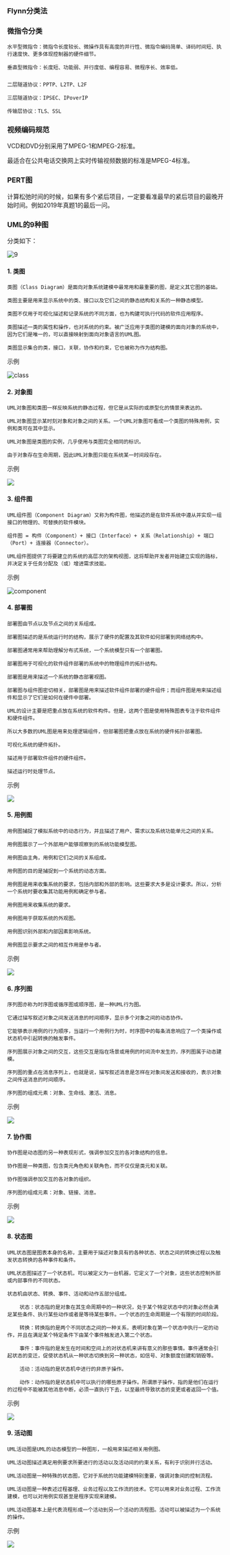 ### Flynn分类法

### 微指令分类

    水平型微指令：微指令长度较长、微操作具有高度的并行性、微指令编码简单、译码时间短、执行速度快、更多体现控制器的硬件细节。

    垂直型微指令：长度短、功能弱、并行度低、编程容易、微程序长、效率低。

###

    二层隧道协议：PPTP、L2TP、L2F

    三层隧道协议：IPSEC、IPoverIP

    传输层协议：TLS、SSL


### 视频编码规范

VCD和DVD分别采用了MPEG-1和MPEG-2标准。

最适合在公共电话交换网上实时传输视频数据的标准是MPEG-4标准。



### PERT图

计算松弛时间的时候，如果有多个紧后项目，一定要看准最早的紧后项目的最晚开始时间。例如2019年真题1的最后一问。

### UML的9种图

分类如下：

![9](https://img2022.cnblogs.com/blog/1617979/202204/1617979-20220425143904188-1497696048.png)


#### 1. 类图 

    类图（Class Diagram）是面向对象系统建模中最常用和最重要的图，是定义其它图的基础。

    类图主要是用来显示系统中的类、接口以及它们之间的静态结构和关系的一种静态模型。

    类图不仅用于可视化描述和记录系统的不同方面，也为构建可执行代码的软件应用程序。

    类图描述一类的属性和操作，也对系统的约束。被广泛应用于类图的建模的面向对象的系统中，因为它们是唯一的，可以直接映射到面向对象语言的UML图。

    类图显示集合的类，接口，关联，协作和约束，它也被称为作为结构图。

示例

![class](https://img2022.cnblogs.com/blog/1617979/202204/1617979-20220425143926525-1428406270.png)

#### 2. 对象图

    UML对象图和类图一样反映系统的静态过程，但它是从实际的或原型化的情景来表达的。

    UML对象图显示某时刻对象和对象之间的关系。一个UML对象图可看成一个类图的特殊用例，实例和类可在其中显示。

    UML对象图是类图的实例，几乎使用与类图完全相同的标识。

    由于对象存在生命周期，因此UML对象图只能在系统某一时间段存在。

示例

![](https://img2022.cnblogs.com/blog/1617979/202204/1617979-20220425144017091-481956776.png)

#### 3. 组件图

    UML组件图（Component Diagram）又称为构件图，他描述的是在软件系统中遵从并实现一组接口的物理的、可替换的软件模块。

    组件图 = 构件（Component）+ 接口（Interface）+ 关系（Relationship）+ 端口（Port）+ 连接器（Connector）。

    UML组件图提供了将要建立的系统的高层次的架构视图，这将帮助开发者开始建立实现的路标，并决定关于任务分配及（或）增进需求技能。

示例

![component](https://img2022.cnblogs.com/blog/1617979/202204/1617979-20220425144039275-67384585.png)



#### 4. 部署图

    部署图由节点以及节点之间的关系组成。

    部署图描述的是系统运行时的结构，展示了硬件的配置及其软件如何部署到网络结构中。

    部署图通常用来帮助理解分布式系统，一个系统模型只有一个部署图。

    部署图用于可视化的软件组件部署的系统中的物理组件的拓扑结构。

    部署图是用来描述一个系统的静态部署视图。

    部署图与组件图密切相关，部署图是用来描述软件组件部署的硬件组件；而组件图是用来描述组件和显示了它们是如何在硬件中部署。

    UML的设计主要是把重点放在系统的软件构件。但是，这两个图是使用特殊图表专注于软件组件和硬件组件。

    所以大多数的UML图是用来处理逻辑组件，但部署图把重点放在系统的硬件拓扑部署图。

    可视化系统的硬件拓扑。

    描述用于部署软件组件的硬件组件。

    描述运行时处理节点。

示例

![](https://img2022.cnblogs.com/blog/1617979/202204/1617979-20220425144057598-631989026.png)


#### 5. 用例图

    用例图捕捉了模拟系统中的动态行为，并且描述了用户、需求以及系统功能单元之间的关系。

    用例图展示了一个外部用户能够观察到的系统功能模型图。

    用例图由主角，用例和它们之间的关系组成。

    用例图的目的是捕捉到一个系统的动态方面。

    用例图是用来收集系统的要求，包括内部和外部的影响。这些要求大多是设计要求。所以，分析一个系统时要收集其功能用例和确定参与者。

    用例图用来收集系统的要求。

    用例图用于获取系统的外观图。

    用例图识别外部和内部因素影响系统。

    用例图显示要求之间的相互作用是参与者。

示例

![](https://img2022.cnblogs.com/blog/1617979/202204/1617979-20220425144115581-1966576901.png)


#### 6. 序列图

    序列图亦称为时序图或循序图或顺序图，是一种UML行为图。
    
    它通过描写叙述对象之间发送消息的时间顺序，显示多个对象之间的动态协作。
    
    它能够表示用例的行为顺序，当运行一个用例行为时，时序图中的每条消息响应了一个类操作或状态机中引起转换的触发事件。

    序列图展示对象之间的交互，这些交互是指在场景或用例的时间流中发生的，序列图属于动态建模。

    序列图的重点在消息序列上，也就是说，描写叙述消息是怎样在对象间发送和接收的，表示对象之间传送消息的时间顺序。

    序列图的组成元素：对象、生命线、激活、消息。

示例

![](https://img2022.cnblogs.com/blog/1617979/202204/1617979-20220425144135011-231413547.png)

#### 7. 协作图

    协作图是动态图的另一种表现形式，强调参加交互的各对象结构的信息。

    协作图是一种类图，包含类元角色和关联角色，而不仅仅是类元和关联。

    协作图强调参加交互的各对象的组织。

    序列图的组成元素：对象、链接、消息。

示例

![](https://img2022.cnblogs.com/blog/1617979/202204/1617979-20220425144151789-724267766.png)

#### 8. 状态图

    UML状态图是图表本身的名称，主要用于描述对象具有的各种状态、状态之间的转换过程以及触发状态转换的各种事件和条件。

    UML状态图描述了一个状态机，可以被定义为一台机器，它定义了一个对象，这些状态控制外部或内部事件的不同状态。

    状态机由状态、转换、事件、活动和动作五部分组成。

        状态：状态指的是对象在其生命周期中的一种状况，处于某个特定状态中的对象必然会满足某些条件、执行某些动作或者是等待某些事件。一个状态的生命周期是一个有限的时间阶段。

        转换：转换指的是两个不同状态之间的一种关系，表明对象在第一个状态中执行一定的动作，并且在满足某个特定条件下由某个事件触发进入第二个状态。

        事件：事件指的是发生在时间和空间上的对状态机来讲有意义的那些事情。事件通常会引起状态的变迁，促使状态机从一种状态切换到另一种状态，如信号、对象额度创建和销毁等。

        活动：活动指的是状态机中进行的非原子操作。

        动作：动作指的是状态机中可以执行的哪些原子操作。所谓原子操作，指的是他们在运行的过程中不能被其他消息中断，必须一直执行下去，以至最终导致状态的变更或者返回一个值。

示例

![](https://img2022.cnblogs.com/blog/1617979/202204/1617979-20220425144208220-864161078.png)

#### 9. 活动图

    UML活动图是UML的动态模型的一种图形，一般用来描述相关用例图。

    UML活动图描述满足用例要求所要进行的活动以及活动间的约束关系，有利于识别并行活动。

    UML活动图是一种特殊的状态图，它对于系统的功能建模特别重要，强调对象间的控制流程。

    UML活动图是一种表述过程基理、业务过程以及工作流的技术。它可以用来对业务过程、工作流建模，也可以对用例实现甚至是程序实现来建模。

    UML活动图基本上是代表流程形成一个活动到另一个活动的流程图。活动可以被描述为一个系统的操作。

示例

![](https://img2022.cnblogs.com/blog/1617979/202204/1617979-20220425144257970-800626559.png)
